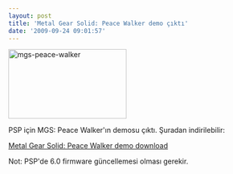 ```yaml
---
layout: post
title: 'Metal Gear Solid: Peace Walker demo çıktı'
date: '2009-09-24 09:01:57'
---
```


<img class="aligncenter size-full wp-image-292" title="mgs-peace-walker" src="http://devdala.files.wordpress.com/2009/09/mgs-peace-walker.jpg" alt="mgs-peace-walker" width="235" height="138" />

PSP için MGS: Peace Walker'ın demosu çıktı. Şuradan indirilebilir:

<a href="http://pspmedia.ign.com/psp/binary/article/102/1027904/NPJH90063.zip">Metal Gear Solid: Peace Walker demo download</a>

Not: PSP'de 6.0 firmware güncellemesi olması gerekir.